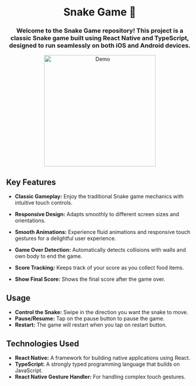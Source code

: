 <div align="center">
  <h1>Snake Game 🐍</h1>
  <h3>Welcome to the Snake Game repository! This project is a classic Snake game built using React Native and TypeScript, designed to run seamlessly on both iOS and Android devices.
</h3>
  <img src="assets/Snake-Game.gif" alt="Demo" width="300"> <br>
</div>


## Key Features

- **Classic Gameplay:** Enjoy the traditional Snake game mechanics with intuitive touch controls.
- **Responsive Design:** Adapts smoothly to different screen sizes and orientations.
- **Smooth Animations:** Experience fluid animations and responsive touch gestures for a delightful user experience.
- **Game Over Detection:** Automatically detects collisions with walls and own body to end the game.
- **Score Tracking:** Keeps track of your score as you collect food items.

- **Show Final Score:** Shows the final score after the game over.

## Usage

- **Control the Snake:** Swipe in the direction you want the snake to move.
- **Pause/Resume:** Tap on the pause button to pause the game.
- **Restart:** The game will restart when you tap on restart button.

## Technologies Used

- **React Native:** A framework for building native applications using React.
- **TypeScript:** A strongly typed programming language that builds on JavaScript.
- **React Native Gesture Handler:** For handling complex touch gestures.
